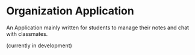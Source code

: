 # Organization Application
An Application mainly written for students to manage their notes and chat with classmates.

(currently in development)